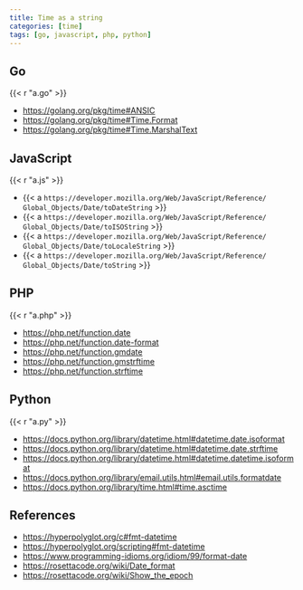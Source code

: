 ```yaml
---
title: Time as a string
categories: [time]
tags: [go, javascript, php, python]
---
```


## Go

{{< r "a.go" >}}

- <https://golang.org/pkg/time#ANSIC>
- <https://golang.org/pkg/time#Time.Format>
- <https://golang.org/pkg/time#Time.MarshalText>

## JavaScript

{{< r "a.js" >}}

- {{< a `https://developer.mozilla.org/Web/JavaScript/Reference/
   Global_Objects/Date/toDateString` >}}
- {{< a `https://developer.mozilla.org/Web/JavaScript/Reference/
   Global_Objects/Date/toISOString` >}}
- {{< a `https://developer.mozilla.org/Web/JavaScript/Reference/
   Global_Objects/Date/toLocaleString` >}}
- {{< a `https://developer.mozilla.org/Web/JavaScript/Reference/
   Global_Objects/Date/toString` >}}

## PHP

{{< r "a.php" >}}

- <https://php.net/function.date>
- <https://php.net/function.date-format>
- <https://php.net/function.gmdate>
- <https://php.net/function.gmstrftime>
- <https://php.net/function.strftime>

## Python

{{< r "a.py" >}}

- <https://docs.python.org/library/datetime.html#datetime.date.isoformat>
- <https://docs.python.org/library/datetime.html#datetime.date.strftime>
- <https://docs.python.org/library/datetime.html#datetime.datetime.isoformat>
- <https://docs.python.org/library/email.utils.html#email.utils.formatdate>
- <https://docs.python.org/library/time.html#time.asctime>

## References

- <https://hyperpolyglot.org/c#fmt-datetime>
- <https://hyperpolyglot.org/scripting#fmt-datetime>
- <https://www.programming-idioms.org/idiom/99/format-date>
- <https://rosettacode.org/wiki/Date_format>
- <https://rosettacode.org/wiki/Show_the_epoch>
